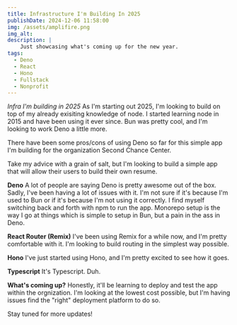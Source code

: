 ```yaml
---
title: Infrastructure I'm Building In 2025 
publishDate: 2024-12-06 11:58:00
img: /assets/amplifire.png
img_alt: 
description: |
    Just showcasing what's coming up for the new year.
tags:
  - Deno
  - React
  - Hono
  - Fullstack
  - Nonprofit
---
```

*Infra I'm building in 2025*
As I'm starting out 2025, I'm looking to build on top of my already exisiting knowledge of node. I started learning node in 2015 and have been using it ever since. Bun was pretty cool, and I'm looking to work Deno a little more.

There have been some pros/cons of using Deno so far for this simple app I'm building for the organization Second Chance Center.

Take my advice with a grain of salt, but I'm looking to build a simple app that will allow their users to build their own resume.

**Deno**
A lot of people are saying Deno is pretty awesome out of the box. Sadly, I've been having a lot of issues with it. I'm not sure if it's because I'm used to Bun or if it's because I'm not using it correctly. I find myself switching back and forth with npm to run the app. Monorepo setup is the way I go at things which is simple to setup in Bun, but a pain in the ass in Deno.

**React Router (Remix)**
I've been using Remix for a while now, and I'm pretty comfortable with it. I'm looking to build routing in the simplest way possible.

**Hono**
I've just started using Hono, and I'm pretty excited to see how it goes.

**Typescript**
It's Typescript. Duh.

**What's coming up?**
Honestly, it'll be learning to deploy and test the app within the orgnization. I'm looking at the lowest cost possible, but I'm having issues find the "right" deployment platform to do so.

Stay tuned for more updates!